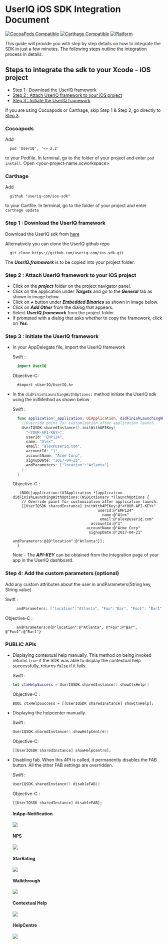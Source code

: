 # UserIQ iOS SDK Integration Document

[![CocoaPods Compatible](https://img.shields.io/cocoapods/v/UserIQ.svg)](https://img.shields.io/cocoapods/v/UserIQ.svg)
[![Carthage Compatible](https://img.shields.io/badge/Carthage-compatible-4BC51D.svg?style=flat)](https://github.com/Carthage/Carthage)
[![Platform](https://img.shields.io/cocoapods/p/UserIQ.svg?style=flat)](http://cocoapods.org/pods/UserIQ)

This guide will provide you with step by step details on how to integrate the SDK in just a few minutes. The following steps outline the integration process in details.

## Steps to integrate the sdk to your Xcode - iOS project

- [Step 1 : Download the UserIQ framework](#step-1--download-the-useriq-framework)
- [Step 2 : Attach UserIQ framework to your iOS project](#step-2--attach-useriq-framework-to-your-ios-project)
- [Step 3 : Initiate the UserIQ framework](#step-3--initiate-the-useriq-framework)

If you are using Cocoapods or Carthage, skip Step 1 & Step 2, go directly to [Step 3](#Step-3--Initiate-the-useriq-framework).

### Cocoapods

Add

```
  pod 'UserIQ', '~> 2.2'
```

to your Podfile.
In terminal, go to the folder of your project and enter `pod install`. Open <your-project-name.xcworkspace>

### Carthage

Add

```
  github "useriq-com/ios-sdk"
```

to your Cartfile. In terminal, go to the folder of your project and enter `carthage update`

### Step 1 : Download the UserIQ framework

Download the UserIQ sdk from [here](http://mobile.useriq.com)

Alternatively you can clone the UserIQ github repo

```
  git clone https://github.com/useriq-com/ios-sdk.git
```

The **_UserIQ.framework_** is to be copied into your project folder.

### Step 2 : Attach UserIQ framework to your iOS project

- Click on the **_project_** folder on the project navigator panel.
- Click on the application under **_Targets_** and go to the **_General_** tab as shown in image below
- Click on **_+_** button under **_Embedded Binaries_** as shown in image below.
- Click on **_Add Other_** from the dialog that appears.
- Select **_UserIQ.framework_** from the project folder.
- If prompted with a dialog that asks whether to copy the framework, click on **_Yes_**.

### Step 3 : Initiate the UserIQ framework

- In your AppDelegate file, import the UserIQ framework

  Swift :

  ```Swift
    import UserIQ
  ```

  Objective-C:

  ```objc
    #import <UserIQ/UserIQ.h>
  ```

- In the `didFinishLaunchingWithOptions:` method initiate the UserIQ sdk using the initMethod as shown below

  Swift :

  ```Swift
    func application(_application: UIApplication, didFinishLaunchingWithOptions launchOptions: [UIApplicationLaunchOptionsKey: Any]?) -> Bool {
      //Override point for customization after application launch.
      UserIQSDK.sharedInstance().initWithAPIKey(
        "<YOUR-API-KEY>",
        userId: "EMP124",
        name: "Alex",
        email: "alex@useriq.com",
        accountId: "1",
        accountName: "Acme Corp",
        signupDate: "2017-04-21",
        andParameters: ["location":"Atlanta"]
      )
    }
  ```

  Objective-C :

  ```objc
    -(BOOL)application:(UIApplication *)application didFinishLaunchingWithOptions:(NSDictionary *)launchOptions {
      // Override point for customization after application launch.
      [[UserIQSDK sharedInstance] initWithAPIKey:@"<YOUR-API-KEY>"
                                        userId:@"EMP124"
                                          name:@"Alex"
                                         email:@"alex@useriq.com"
                                     accountId:@"1"
                                   accountName:@"Acme Corp"
                                    signupDate:@"2017-04-21"
                                 andParameters:@{@"location":@"Atlanta"}];
    }
  ```

  Note - The **_API-KEY_** can be obtained from the integration page of your app in the UserIQ dashboard.

### Step 4: Add the custom parameters (optional)

Add any custom attributes about the user in andParameters(String key, String value)

Swift :

```Swift
     andParameters: ["location":"Atlanta", "Foo":"Bar", "Foo1": "Bar1"]

```

Objective-C :

```objc
     andParameters:@{@"location":@"Atlanta", @"Foo":@"Bar", @"Foo1":@"Bar1"}

```

### PUBLIC APIs

- Displaying contextual help manually. This method on being invoked returns `true` if the SDK was able to display the contextual help successfully, returns `false` if it fails.

  Swift :

  ```Swift
  let ctxHelpSuccess = UserIQSDK.sharedInstance().showCtxHelp()
  ```

  Objective-C :

  ```objc
  BOOL ctxHelpSuccess = [[UserIQSDK sharedInstance] showCtxHelp];
  ```

- Displaying the helpcenter manually.

  Swift :

  ```Swift
  UserIQSDK.sharedInstance().showHelpCentre()
  ```

  Objective-C:

  ```objc
  [[UserIQSDK sharedInstance] showHelpCentre];
  ```

- Disabling fab. When this API is called, it permanently disables the FAB button. All the other FAB settings are overridden.

  Swift :

  ```Swift
  UserIQSDK.sharedInstance().disableFAB()
  ```

  Objective-C :

  ```objc
  [[UserIQSDK sharedInstance] disableFAB];
  ```

  #### InApp-Notification

  ![](Images/InAppModal.gif)

  #### NPS

  ![](Images/NPSHeader.gif)

  #### StarRating

  ![](Images/RatingFooter.gif)

  #### Walkthrough

  ![](Images/Walkthrough.gif)

  #### Contextual Help

  ![](Images/CtxHelp.gif)

  #### HelpCentre

  ![](Images/Helpcenter.gif)

